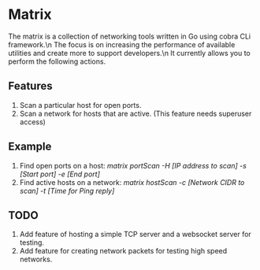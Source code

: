 # Matrix

The matrix is a collection of networking tools written in Go using cobra CLi framework.\n
The focus is on increasing the performance of available utilities and create more to support developers.\n
It currently allows you to perform the following actions.

## Features
1. Scan a particular host for open ports.
2. Scan a network for hosts that are active. (This feature needs superuser access)

## Example
1. Find open ports on a host: <i>matrix portScan -H [IP address to scan] -s [Start port] -e [End port]</i>
2. Find active hosts on a network: <i>matrix hostScan -c [Network CIDR to scan] -t [Time for Ping reply]</i>

## TODO
1. Add feature of hosting a simple TCP server and a websocket server for testing.
2. Add feature for creating network packets for testing high speed networks.
